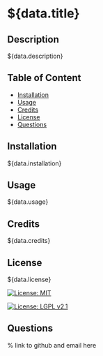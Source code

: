 # ${data.title}

## Description

${data.description}

## Table of Content

- [Installation](#installation)
- [Usage](#usage)
- [Credits](#credits)
- [License](#license)
- [Questions](#questions)

## Installation

${data.installation}

## Usage

${data.usage}

## Credits

${data.credits}

## License

${data.license}

[![License: MIT](https://img.shields.io/badge/License-MIT-yellow.svg)](https://opensource.org/licenses/MIT)

[![License: LGPL v2.1](https://img.shields.io/badge/License-LGPL_v2.1-blue.svg)](https://www.gnu.org/licenses/lgpl-2.1)

## Questions

% link to github and email here
